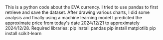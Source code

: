This is a python code about the EVA currency. I tried to use pandas to first retrieve and save the dataset.
After drawing various charts, I did some analysis and finally using a machine learning model I predicted the approximate price from today's date 2024/12/21 to approximately 2024/12/28.
Required libraries:
pip install pandas
pip install matplotlib
pip install scikit-learn
